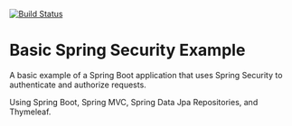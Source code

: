 [![Build Status](https://travis-ci.com/acroynon/spring-security-basic-example.svg?branch=master)](https://travis-ci.com/acroynon/spring-security-basic-example)

# Basic Spring Security Example

A basic example of a Spring Boot application that uses Spring Security to authenticate and authorize requests.

Using Spring Boot, Spring MVC, Spring Data Jpa Repositories, and Thymeleaf.
